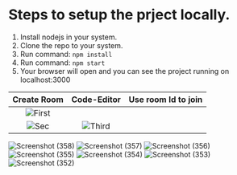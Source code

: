 # Steps to setup the prject locally.

1. Install nodejs in your system.
2. Clone the repo to your system.
3. Run command: `npm install`
4. Run command:  `npm start`
5. Your browser will open and you can see the project running on localhost:3000


| Create Room | Code-Editor | Use room Id to join |
|:-:|:-:|:-:|
| ![First](https://user-images.githubusercontent.com/51221607/235941775-9d511976-b5c8-4411-9b2d-6216ad4707fc.png) 
| ![Sec](https://user-images.githubusercontent.com/51221607/235941795-3a48362a-d0d9-4db2-b553-012880f6c9dd.png) | ![Third]([https://user-images.githubusercontent.com/51221607/226575174-741293b6-1bbb-4b1b-8fd7-a7ab79996516.png](https://user-images.githubusercontent.com/51221607/235941811-a18a1fa9-a17c-4f0b-8fee-600b3524e982.png))



![Screenshot (358)]()
![Screenshot (357)](https://user-images.githubusercontent.com/51221607/235941775-9d511976-b5c8-4411-9b2d-6216ad4707fc.png)
![Screenshot (356)](https://user-images.githubusercontent.com/51221607/235941795-3a48362a-d0d9-4db2-b553-012880f6c9dd.png)
![Screenshot (355)](https://user-images.githubusercontent.com/51221607/235941811-a18a1fa9-a17c-4f0b-8fee-600b3524e982.png)
![Screenshot (354)](https://user-images.githubusercontent.com/51221607/235941824-d541b519-ba5d-45d5-a166-29bc17ffbd7b.png)
![Screenshot (353)](https://user-images.githubusercontent.com/51221607/235941840-244d859d-04ef-49e3-81fe-459ada6e62eb.png)
![Screenshot (352)](https://user-images.githubusercontent.com/51221607/235941849-0939bcad-873a-4e22-943b-5cf3f60e2fd8.png)
